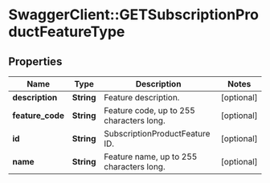 # SwaggerClient::GETSubscriptionProductFeatureType

## Properties
Name | Type | Description | Notes
------------ | ------------- | ------------- | -------------
**description** | **String** | Feature description.  | [optional] 
**feature_code** | **String** | Feature code, up to 255 characters long.  | [optional] 
**id** | **String** | SubscriptionProductFeature ID.  | [optional] 
**name** | **String** | Feature name, up to 255 characters long.  | [optional] 


